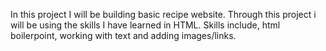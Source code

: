 In this project I will be building  basic recipe website. Through this project i will be using the skills I have learned in HTML. Skills include, html boilerpoint, working with text and adding images/links. 